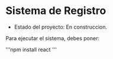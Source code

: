<h1> Sistema de Registro  </h1>

- Estado del proyecto: En construccion.

Para ejecutar el sistema, debes poner:

'''npm install react '''
